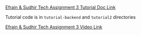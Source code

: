 [Efrain & Sudhir Tech Assignment 3 Tutorial Doc Link](https://docs.google.com/document/d/1euVELcAH3GJqS_s359c9CfJ6N9AIOQTrGwt0PR7q7AQ/edit?usp=sharing)

Tutorial code is in `tutorial-backend` and `tutorial2` directories

[Efrain & Sudhir Tech Assignment 3 Video Link](https://www.youtube.com/watch?v=X2aCXifyddg)
